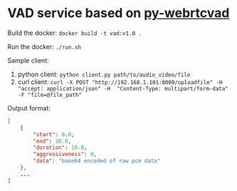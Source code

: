 # VAD service based on [py-webrtcvad](https://github.com/wiseman/py-webrtcvad)

Build the docker: `docker build -t vad:v1.0 .`

Run the docker: `./run.sh`

Sample client:
1. python client: `python client.py path/to/audio_video/file`
2. curl client: `curl -X POST "http://192.168.1.101:8009/uploadfile" -H  "accept: application/json" -H  "Content-Type: multipart/form-data" -F "file=@file_path"`

Output format:
```json
[
    {
        "start": 0.0,
        "end": 10.0,
        "duration": 10.0,
        "aggressiveness": 0,
        "data": "base64 encoded of raw pcm data"
    },
    ...
]
```
